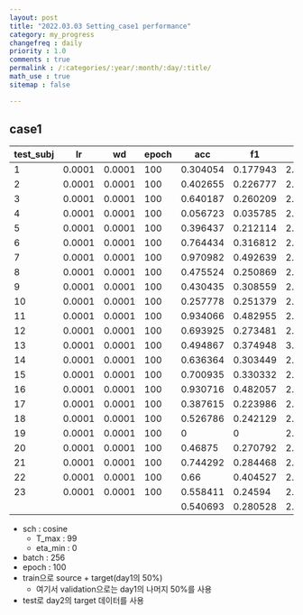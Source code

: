 ```yaml
---
layout: post
title: "2022.03.03 Setting_case1 performance"
category: my_progress
changefreq : daily
priority : 1.0
comments : true
permalink : /:categories/:year/:month/:day/:title/
math_use : true
sitemap : false

---
```


## case1

| test_subj | lr     | wd     | epoch | acc      | f1       | loss     |
| --------- | ------ | ------ | ----- | -------- | -------- | -------- |
| 1         | 0.0001 | 0.0001 | 100   | 0.304054 | 0.177943 | 2.156146 |
| 2         | 0.0001 | 0.0001 | 100   | 0.402655 | 0.226777 | 2.159055 |
| 3         | 0.0001 | 0.0001 | 100   | 0.640187 | 0.260209 | 2.148428 |
| 4         | 0.0001 | 0.0001 | 100   | 0.056723 | 0.035785 | 2.141319 |
| 5         | 0.0001 | 0.0001 | 100   | 0.396437 | 0.212114 | 2.296477 |
| 6         | 0.0001 | 0.0001 | 100   | 0.764434 | 0.316812 | 2.110846 |
| 7         | 0.0001 | 0.0001 | 100   | 0.970982 | 0.492639 | 2.101663 |
| 8         | 0.0001 | 0.0001 | 100   | 0.475524 | 0.250869 | 2.162916 |
| 9         | 0.0001 | 0.0001 | 100   | 0.430435 | 0.308559 | 2.173156 |
| 10        | 0.0001 | 0.0001 | 100   | 0.257778 | 0.251379 | 2.309079 |
| 11        | 0.0001 | 0.0001 | 100   | 0.934066 | 0.482955 | 2.110539 |
| 12        | 0.0001 | 0.0001 | 100   | 0.693925 | 0.273481 | 2.081355 |
| 13        | 0.0001 | 0.0001 | 100   | 0.494867 | 0.374948 | 3.483105 |
| 14        | 0.0001 | 0.0001 | 100   | 0.636364 | 0.303449 | 2.064162 |
| 15        | 0.0001 | 0.0001 | 100   | 0.700935 | 0.330332 | 2.120333 |
| 16        | 0.0001 | 0.0001 | 100   | 0.930716 | 0.482057 | 2.065697 |
| 17        | 0.0001 | 0.0001 | 100   | 0.387615 | 0.223986 | 2.137435 |
| 18        | 0.0001 | 0.0001 | 100   | 0.526786 | 0.242129 | 2.130638 |
| 19        | 0.0001 | 0.0001 | 100   | 0        | 0        | 2.200773 |
| 20        | 0.0001 | 0.0001 | 100   | 0.46875  | 0.270792 | 2.158915 |
| 21        | 0.0001 | 0.0001 | 100   | 0.744292 | 0.284468 | 2.109708 |
| 22        | 0.0001 | 0.0001 | 100   | 0.66     | 0.404527 | 2.117186 |
| 23        | 0.0001 | 0.0001 | 100   | 0.558411 | 0.24594  | 2.160516 |
|           |        |        |       | 0.540693 | 0.280528 | 2.204324 |

- sch : cosine
  - T_max : 99
  - eta_min : 0
- batch : 256
- epoch : 100
- train으로 source + target(day1의 50%) 
  - 여기서 validation으로는 day1의 나머지 50%를 사용
- test로 day2의 target 데이터를 사용

